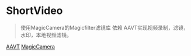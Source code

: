 # ShortVideo


>使用MagicCamera的Magicfilter滤镜库
依赖 AAVT实现视频录制，滤镜，水印，本地视频滤镜。


[AAVT](https://github.com/aiyaapp/AAVT)
[MagicCamera](https://github.com/wuhaoyu1990/MagicCamera)
